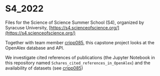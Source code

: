 # S4_2022
Files for the Science of Science Summer School (S4), organized by Syracuse University, [https://s4.scienceofscience.org/](https://s4.scienceofscience.org/)

Together with team member [cripp085](https://github.com/cripp085/S4_2022), this capstone project looks at the OpenAlex database and API.

We investigate cited references of publications (the Jupyter Notebook in this repository named `Schares_cited_references_in_OpenAlex`) and the availability of datasets (see [cripp085](https://github.com/cripp085/S4_2022))
